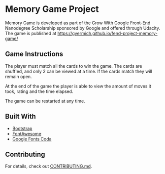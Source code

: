 # Memory Game Project

Memory Game is developed as part of the Grow With Google Front-End Nanodegree Scholarship sponsored by Google and offered through Udacity.
The game is published at https://gyermich.github.io/fend-project-memory-game/

## Game Instructions

The player must match all the cards to win the game. The cards are shuffled, and only 2 can be viewed at a time. If the cards match they will remain open.

At the end of the game the player is able to view the amount of moves it took, rating and the time elapsed.

The game can be restarted at any time.

## Built With

* [Bootstrap](https://getbootstrap.com/)
* [FontAwesome](https://fontawesome.com/)
* [Google Fonts Coda](https://fonts.google.com/specimen/Coda)

## Contributing

For details, check out [CONTRIBUTING.md](CONTRIBUTING.md).
